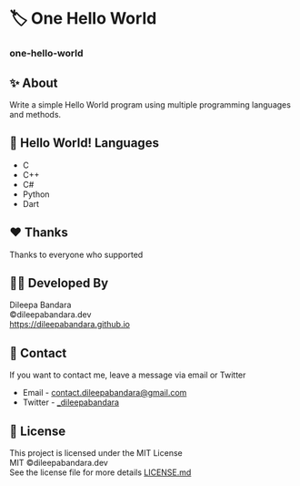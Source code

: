 # 🏷️ One Hello World

### one-hello-world

## ✨ About

Write a simple Hello World program using multiple programming languages and methods.

## 🍃 Hello World! Languages

- C
- C++
- C#
- Python
- Dart

## ❤️ Thanks

Thanks to everyone who supported

## 👨‍💻 Developed By

Dileepa Bandara  
©dileepabandara.dev  
https://dileepabandara.github.io

## 💬 Contact

If you want to contact me, leave a message via email or Twitter

- Email - <contact.dileepabandara@gmail.com>
- Twitter - [_dileepabandara](https://twitter.com/_dileepabandara)

## 📜 License

This project is licensed under the MIT License  
MIT ©dileepabandara.dev  
See the license file for more details [LICENSE.md](https://github.com/dileepabandara/one-hello-world/blob/main/LICENSE)
